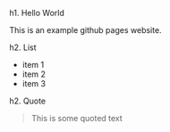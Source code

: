 h1. Hello World

This is an example github pages website.

h2. List
- item 1
- item 2
- item 3

h2. Quote

> This is some quoted text
